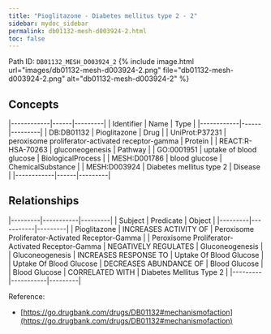 ```yaml
---
title: "Pioglitazone - Diabetes mellitus type 2 - 2"
sidebar: mydoc_sidebar
permalink: db01132-mesh-d003924-2.html
toc: false 
---
```



Path ID: `DB01132_MESH_D003924_2`
{% include image.html url="images/db01132-mesh-d003924-2.png" file="db01132-mesh-d003924-2.png" alt="db01132-mesh-d003924-2" %}

## Concepts

|------------|------|---------|
| Identifier | Name | Type    |
|------------|------|---------|
| DB:DB01132 | Pioglitazone | Drug |
| UniProt:P37231 | peroxisome proliferator-activated receptor-gamma | Protein |
| REACT:R-HSA-70263 | gluconeogenesis | Pathway |
| GO:0001951 | uptake of blood glucose | BiologicalProcess |
| MESH:D001786 | blood glucose | ChemicalSubstance |
| MESH:D003924 | Diabetes mellitus type 2 | Disease |
|------------|------|---------|

## Relationships

|---------|-----------|---------|
| Subject | Predicate | Object  |
|---------|-----------|---------|
| Pioglitazone | INCREASES ACTIVITY OF | Peroxisome Proliferator-Activated Receptor-Gamma |
| Peroxisome Proliferator-Activated Receptor-Gamma | NEGATIVELY REGULATES | Gluconeogenesis |
| Gluconeogenesis | INCREASES RESPONSE TO | Uptake Of Blood Glucose |
| Uptake Of Blood Glucose | DECREASES ABUNDANCE OF | Blood Glucose |
| Blood Glucose | CORRELATED WITH | Diabetes Mellitus Type 2 |
|---------|-----------|---------|

Reference: 
  - [https://go.drugbank.com/drugs/DB01132#mechanismofaction](https://go.drugbank.com/drugs/DB01132#mechanismofaction)
